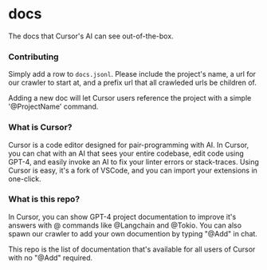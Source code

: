 # docs

The docs that Cursor's AI can see out-of-the-box.

### Contributing

Simply add a row to `docs.jsonl`. Please include the project's name, a url for our crawler to start at, and a prefix url that all crawleded urls be children of.

Adding a new doc will let Cursor users reference the project with a simple '@ProjectName' command.

### What is Cursor?

Cursor is a code editor designed for pair-programming with AI. In Cursor, you can chat with an AI that sees your entire codebase, edit code using GPT-4, and easily invoke an AI to fix your linter errors or stack-traces. Using Cursor is easy, it's a fork of VSCode, and you can import your extensions in one-click.

### What is this repo?

In Cursor, you can show GPT-4 project documentation to improve it's answers with @ commands like @Langchain and @Tokio. You can also spawn our crawler to add your own documention by typing "@Add" in chat.

This repo is the list of documentation that's available for all users of Cursor with no "@Add" required.
